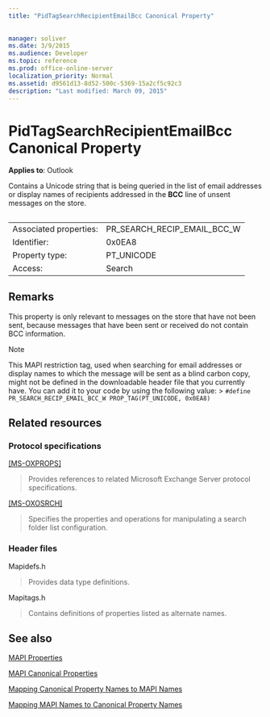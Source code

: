 ```yaml
---
title: "PidTagSearchRecipientEmailBcc Canonical Property"
 
 
manager: soliver
ms.date: 3/9/2015
ms.audience: Developer
ms.topic: reference
ms.prod: office-online-server
localization_priority: Normal
ms.assetid: d9561d13-8d52-500c-5369-15a2cf5c92c3
description: "Last modified: March 09, 2015"
---
```


# PidTagSearchRecipientEmailBcc Canonical Property

  
  
**Applies to**: Outlook 
  
Contains a Unicode string that is being queried in the list of email addresses or display names of recipients addressed in the **BCC** line of unsent messages on the store. 
  
## 

|||
|:-----|:-----|
|Associated properties:  <br/> |PR_SEARCH_RECIP_EMAIL_BCC_W  <br/> |
|Identifier:  <br/> |0x0EA8  <br/> |
|Property type:  <br/> |PT_UNICODE  <br/> |
|Access:  <br/> |Search  <br/> |
   
## Remarks

This property is only relevant to messages on the store that have not been sent, because messages that have been sent or received do not contain BCC information.
  
> [!NOTE]
> This MAPI restriction tag, used when searching for email addresses or display names to which the message will be sent as a blind carbon copy, might not be defined in the downloadable header file that you currently have. You can add it to your code by using the following value: >  `#define PR_SEARCH_RECIP_EMAIL_BCC_W PROP_TAG(PT_UNICODE, 0x0EA8)`
  
## Related resources

### Protocol specifications

[[MS-OXPROPS]](http://msdn.microsoft.com/library/f6ab1613-aefe-447d-a49c-18217230b148%28Office.15%29.aspx)
  
> Provides references to related Microsoft Exchange Server protocol specifications.
    
[[MS-OXOSRCH]](http://msdn.microsoft.com/library/c72e49b8-78c7-4483-ad65-e46e9133673b%28Office.15%29.aspx)
  
> Specifies the properties and operations for manipulating a search folder list configuration.
    
### Header files

Mapidefs.h
  
> Provides data type definitions.
    
Mapitags.h
  
> Contains definitions of properties listed as alternate names.
    
## See also



[MAPI Properties](mapi-properties.md)
  
[MAPI Canonical Properties](mapi-canonical-properties.md)
  
[Mapping Canonical Property Names to MAPI Names](mapping-canonical-property-names-to-mapi-names.md)
  
[Mapping MAPI Names to Canonical Property Names](mapping-mapi-names-to-canonical-property-names.md)


